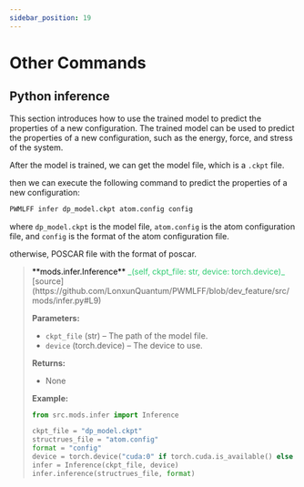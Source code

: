 ```yaml
---
sidebar_position: 19
---
```


# Other Commands

## Python inference

This section introduces how to use the trained model to predict the properties of a new configuration. The trained model can be used to predict the properties of a new configuration, such as the energy, force, and stress of the system.

After the model is trained, we can get the model file, which is a `.ckpt` file. 

then we can execute the following command to predict the properties of a new configuration:

```bash
PWMLFF infer dp_model.ckpt atom.config config
```

where `dp_model.ckpt` is the model file, `atom.config` is the atom configuration file, and `config` is the format of the atom configuration file.

otherwise, POSCAR file with the format of poscar.

> <p style={{backgroundColor: '#E5E1EC'}}> <font color='black'>**mods.infer.Inference**</font> <font color='#2ecc71'>_(self, ckpt_file: str, device: torch.device)_</font> 
> [source](https://github.com/LonxunQuantum/PWMLFF/blob/dev_feature/src/mods/infer.py#L9)</p>
>
> **Parameters:**
> - `ckpt_file` (str) – The path of the model file.
> - `device` (torch.device) – The device to use.
>
> **Returns:**
> - None
>
> **Example:**
> ```python
> from src.mods.infer import Inference
>
> ckpt_file = "dp_model.ckpt"
> structrues_file = "atom.config"
> format = "config"
> device = torch.device("cuda:0" if torch.cuda.is_available() else "cpu")
> infer = Inference(ckpt_file, device)
> infer.inference(structrues_file, format)
> ```

